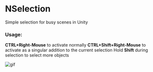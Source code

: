 # NSelection
Simple selection for busy scenes in Unity

### Usage:
**CTRL+Right-Mouse** to activate normally
**CTRL+Shift+Right-Mouse** to activate as a singular addition to the current selection
Hold **Shift** during selection to select more objects

![gif](http://vertx.xyz/wp-content/uploads/2017/12/nSelection2.gif)